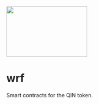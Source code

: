 <img src = "https://github.com/WorldRapidFinance/wrf/blob/master/wrf_logo.png" width = "211" height = "132">

# wrf

Smart contracts for the QIN token.